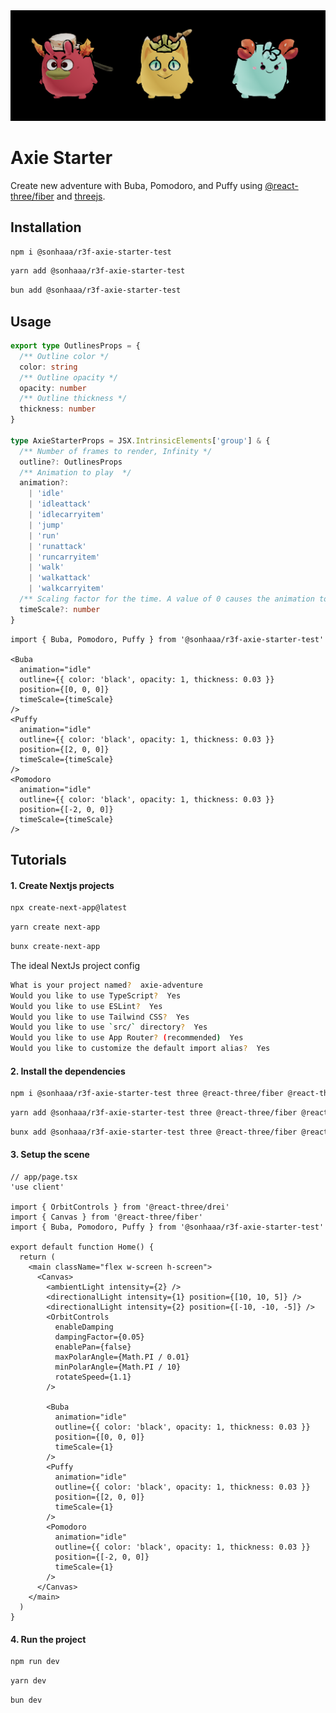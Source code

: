 <div alt style="text-align: center;">
	<picture>
		<img src="./docs/assets/banner.png" />
	</picture>
</div>

# Axie Starter

Create new adventure with Buba, Pomodoro, and Puffy using [@react-three/fiber](https://docs.pmnd.rs/react-three-fiber/getting-started/introduction) and [threejs](https://threejs.org/docs/#manual/en/introduction/Installation).

## Installation

```sh
npm i @sonhaaa/r3f-axie-starter-test
```

```sh
yarn add @sonhaaa/r3f-axie-starter-test
```

```sh
bun add @sonhaaa/r3f-axie-starter-test
```

## Usage

```ts
export type OutlinesProps = {
  /** Outline color */
  color: string
  /** Outline opacity */
  opacity: number
  /** Outline thickness */
  thickness: number
}

type AxieStarterProps = JSX.IntrinsicElements['group'] & {
  /** Number of frames to render, Infinity */
  outline?: OutlinesProps
  /** Animation to play  */
  animation?:
    | 'idle'
    | 'idleattack'
    | 'idlecarryitem'
    | 'jump'
    | 'run'
    | 'runattack'
    | 'runcarryitem'
    | 'walk'
    | 'walkattack'
    | 'walkcarryitem'
  /** Scaling factor for the time. A value of 0 causes the animation to pause. Negative values cause the animation to play backwards. Default is 0.8   */
  timeScale?: number
}
```

```tsx
import { Buba, Pomodoro, Puffy } from '@sonhaaa/r3f-axie-starter-test'

<Buba
  animation="idle"
  outline={{ color: 'black', opacity: 1, thickness: 0.03 }}
  position={[0, 0, 0]}
  timeScale={timeScale}
/>
<Puffy
  animation="idle"
  outline={{ color: 'black', opacity: 1, thickness: 0.03 }}
  position={[2, 0, 0]}
  timeScale={timeScale}
/>
<Pomodoro
  animation="idle"
  outline={{ color: 'black', opacity: 1, thickness: 0.03 }}
  position={[-2, 0, 0]}
  timeScale={timeScale}
/>
```

## Tutorials

#### 1. Create Nextjs projects

```bash
npx create-next-app@latest
```

```bash
yarn create next-app
```

```bash
bunx create-next-app
```

The ideal NextJs project config

```sh
What is your project named?  axie-adventure
Would you like to use TypeScript?  Yes
Would you like to use ESLint?  Yes
Would you like to use Tailwind CSS?  Yes
Would you like to use `src/` directory?  Yes
Would you like to use App Router? (recommended)  Yes
Would you like to customize the default import alias?  Yes
```

#### 2. Install the dependencies

```bash
npm i @sonhaaa/r3f-axie-starter-test three @react-three/fiber @react-three/drei
```

```bash
yarn add @sonhaaa/r3f-axie-starter-test three @react-three/fiber @react-three/drei
```

```bash
bunx add @sonhaaa/r3f-axie-starter-test three @react-three/fiber @react-three/drei
```

#### 3. Setup the scene

```tsx
// app/page.tsx
'use client'

import { OrbitControls } from '@react-three/drei'
import { Canvas } from '@react-three/fiber'
import { Buba, Pomodoro, Puffy } from '@sonhaaa/r3f-axie-starter-test'

export default function Home() {
  return (
    <main className="flex w-screen h-screen">
      <Canvas>
        <ambientLight intensity={2} />
        <directionalLight intensity={1} position={[10, 10, 5]} />
        <directionalLight intensity={2} position={[-10, -10, -5]} />
        <OrbitControls
          enableDamping
          dampingFactor={0.05}
          enablePan={false}
          maxPolarAngle={Math.PI / 0.01}
          minPolarAngle={Math.PI / 10}
          rotateSpeed={1.1}
        />

        <Buba
          animation="idle"
          outline={{ color: 'black', opacity: 1, thickness: 0.03 }}
          position={[0, 0, 0]}
          timeScale={1}
        />
        <Puffy
          animation="idle"
          outline={{ color: 'black', opacity: 1, thickness: 0.03 }}
          position={[2, 0, 0]}
          timeScale={1}
        />
        <Pomodoro
          animation="idle"
          outline={{ color: 'black', opacity: 1, thickness: 0.03 }}
          position={[-2, 0, 0]}
          timeScale={1}
        />
      </Canvas>
    </main>
  )
}
```

#### 4. Run the project

```bash
npm run dev
```

```bash
yarn dev
```

```bash
bun dev
```
